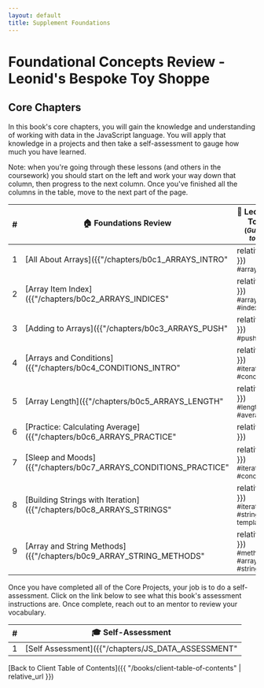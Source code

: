 ```yaml
---
layout: default
title: Supplement Foundations
---
```


# Foundational Concepts Review - Leonid's Bespoke Toy Shoppe

## Core Chapters

In this book's core chapters, you will gain the knowledge and understanding of working with data in the JavaScript language. You will apply that knowledge in a projects and then take a self-assessment to gauge how much you have learned.

Note: when you're going through these lessons (and others in the coursework) you should start on the left and work your way down that column, then progress to the next column. Once you've finished all the columns in the table, move to the next part of the page.

| # | 🏠 Foundations Review | 🧸 Leonid's Toys <br/><sub>(_Guided tour_)</sub> | 📔 Daily Notes |
|--|--|--|--|
| 1 |[All About Arrays]({{"/chapters/b0c1_ARRAYS_INTRO" | relative_url }}) <br/> <sub style="font-size:0.85rem;">#arrays</sub> | [Data Types]({{"/chapters/LT_DATA_TYPES" | relative_url }}) <br/> <sub style="font-size:0.85rem;">#data</sub> |  |
| 2 |[Array Item Index]({{"/chapters/b0c2_ARRAYS_INDICES" | relative_url }}) <br/> <sub style="font-size:0.85rem;">#arrays #index</sub> | [Data Structures]({{"/chapters/LT_DATA_STRUCTURES" | relative_url }}) <br/> <sub style="font-size:0.85rem;">#data #objects #arrays</sub> | [Project Requirements and Algorithm]({{"/chapters/DN_REQUIREMENTS" | relative_url }}) |
| 3 | [Adding to Arrays]({{"/chapters/b0c3_ARRAYS_PUSH" | relative_url }}) <br/> <sub style="font-size:0.85rem;">#push({{" | relative_url }})</sub> | [Representing Toys as Objects]({{"/chapters/LT_OBJECTS" | relative_url }}) <br/> <sub style="font-size:0.85rem;">#data #objects</sub> | [Note Objects and Array]({{"/chapters/DN_OBJECTS" | relative_url }}) |
| 4 | [Arrays and Conditions]({{"/chapters/b0c4_CONDITIONS_INTRO" | relative_url }}) <br/> <sub style="font-size:0.85rem;">#iteration #conditions</sub> | [Toy Collection]({{"/chapters/LT_ARRAYS" | relative_url }}) <br/> <sub style="font-size:0.85rem;">#data #arrays</sub> | [List of Notes]({{"/chapters/DN_NOTE_LIST" | relative_url }}) |
| 5 | [Array Length]({{"/chapters/b0c5_ARRAYS_LENGTH" | relative_url }}) <br/> <sub style="font-size:0.85rem;">#length #average</sub> | [Displaying Toy Properties]({{"/chapters/LT_PROPERTY_ACCESS" | relative_url }}) <br/> <sub style="font-size:0.85rem;">#data #iteration #arrays</sub> | [List of Topics]({{"/chapters/DN_TOPICS_LIST" | relative_url }}) |
| 6 | [Practice: Calculating Average]({{"/chapters/b0c6_ARRAYS_PRACTICE" | relative_url }}) | [New Toys]({{"/chapters/LT_ARRAY_PUSH" | relative_url }}) <br/> <sub style="font-size:0.85rem;">#data #arrays</sub> | [Average Topics per Note]({{"/chapters/DN_TOPICS_AVERAGE" | relative_url }}) |
| 7 | [Sleep and Moods]({{"/chapters/b0c7_ARRAYS_CONDITIONS_PRACTICE" | relative_url }}) <br/> <sub style="font-size:0.85rem;">#iteration #conditions</sub> | [Toy Catalog]({{"/chapters/LT_ARRAY_ITERATION" | relative_url }}) <br/> <sub style="font-size:0.85rem;">#data #arrays #iteration</sub> | [List of Notes by Topic]({{"/chapters/DN_NOTES_BY_TOPIC" | relative_url }}) |
| 8 | [Building Strings with Iteration]({{"/chapters/b0c8_ARRAYS_STRINGS" | relative_url }}) <br/> <sub style="font-size:0.85rem;">#iteration #string-templates</sub> | [Raising Prices]({{"/chapters/LT_ITERATION_WITH_LOGIC" | relative_url }}) <br/> <sub style="font-size:0.85rem;">#data #arrays #iteration</sub> | [HTML Note Articles]({{"/chapters/DN_NOTE_ARTICLES" | relative_url }}) |
| 9 | [Array and String Methods]({{"/chapters/b0c9_ARRAY_STRING_METHODS" | relative_url }}) <br/> <sub style="font-size:0.85rem;">#methods #arrays #strings</sub> | [Helping Customers Find the Right Toy]({{"/chapters/LT_FIND" | relative_url }}) <br/> <sub style="font-size:0.85rem;">#data #iteration #if-else</sub> | [Note Topics Subsection]({{"/chapters/DN_TOPICS_SECTION" | relative_url }}) |

Once you have completed all of the Core Projects, your job is to do a self-assessment. Click on the link below to see what this book's assessment instructions are. Once complete, reach out to an mentor to review your vocabulary.

| #   | 🎓 Self-Assessment                                                     |
| --- | ---------------------------------------------------------------------- |
| 1   | [Self Assessment]({{"/chapters/JS_DATA_ASSESSMENT" | relative_url }}) |

[Back to Client Table of Contents]({{ "/books/client-table-of-contents" | relative_url }})

